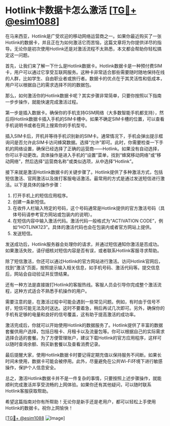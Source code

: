 # Hotlink卡数据卡怎么激活 [[TG💪+ @esim1088](https://t.me/s/esim1088)]

在马来西亚，Hotlink是广受欢迎的移动网络运营商之一。如果你最近购买了一张Hotlink的数据卡，并且正在为如何激活它而苦恼，这篇文章将为你提供详尽的指导。无论你是初次使用Hotlink还是对激活流程不太熟悉，本文都会帮助你轻松搞定这一问题。

首先，让我们来了解一下什么是Hotlink数据卡。Hotlink数据卡是一种预付费SIM卡，用户可以通过它享受互联网服务。这种卡非常适合那些需要随时随地保持在线的人群，比如学生、自由职业者或旅行者。数据卡的优点在于其灵活性和低成本，用户可以根据自己的需求选择不同的数据包。

那么，如何激活你的Hotlink数据卡呢？其实步骤非常简单，只要你按照以下指南一步步操作，就能快速完成激活过程。

第一步是插入数据卡。确保你的手机支持GSM网络（大多数智能手机都支持），然后将Hotlink数据卡插入手机的SIM卡槽中。如果不确定SIM卡槽的位置，可以查看手机说明书或者在网上搜索你的手机型号。

插入SIM卡后，开机并等待手机识别新的SIM卡。通常情况下，手机会弹出提示框询问是否允许此SIM卡访问蜂窝数据。选择“允许”即可。此时，你需要检查一下手机的网络设置，确保已经选择了正确的运营商——Hotlink。如果没有自动选择，你可以手动更改。具体操作是进入手机的“设置”菜单，找到“蜂窝移动网络”或“移动网络”，然后选择“运营商名称”或类似选项，从中选择“Hotlink”。

接下来就是激活Hotlink数据卡的关键步骤了。Hotlink提供了多种激活方式，包括短信激活、官网激活以及拨打客服电话激活。最常用的方式是通过发送短信进行激活。以下是具体的操作步骤：

1. 打开手机上的短信应用程序。
2. 创建一条新短信。
3. 在收件人栏输入特定的号码，这个号码通常是Hotlink提供的官方激活号码（具体号码请参考官方网站或包装内的说明）。
4. 在短信内容中输入激活代码。激活代码一般格式为“ACTIVATION CODE”，例如“HOTLINK123”。具体的激活代码也会在包装内或者官方网站上提供。
5. 发送短信。

发送成功后，Hotlink服务器会处理你的请求，并通过短信通知你激活是否成功。如果激活失败，请仔细核对短信内容是否有误，或者联系Hotlink客服寻求帮助。

除了短信激活，你还可以通过Hotlink的官方网站进行激活。访问Hotlink官网后，找到“激活”页面，按照提示输入相关信息，如手机号码、激活代码等。提交信息后，网站会自动验证并反馈结果。

还有一种方法是直接拨打Hotlink的客服热线。客服人员会引导你完成整个激活流程，这种方式适合不熟悉手机操作的用户。

需要注意的是，在激活过程中可能会遇到一些常见问题。例如，有时由于信号不好，短信可能无法及时送达。这时不要着急，稍后再试几次即可。另外，确保你的手机有足够的电量和良好的信号覆盖，这有助于提高激活的成功率。

激活完成后，你就可以开始使用Hotlink的数据服务了。Hotlink提供了丰富的数据套餐供用户选择，包括日租卡、月租卡以及流量包等。你可以根据自己的实际需求选择合适的套餐。为了方便管理账户，建议下载Hotlink的官方应用程序，这样可以随时查询余额、购买新套餐以及查看消费记录。

最后提醒大家，使用Hotlink数据卡时要记得定期充值以保持服务不间断。如果长时间未使用，数据卡可能会被停用。此外，尽量避免在公共Wi-Fi环境下进行敏感操作，保护个人信息安全。

总之，激活Hotlink数据卡并不是一件复杂的事情，只要按照上述步骤操作，就能顺利完成激活并享受流畅的上网体验。如果你还有其他疑问，可以随时联系Hotlink客服获取帮助。

希望这篇指南对你有所帮助！无论你是新手还是老用户，都可以轻松上手使用Hotlink的数据卡。祝你上网愉快！

[[TG💪+ @esim1088](https://t.me/s/esim1088) ![Image](https://i.postimg.cc/4NQfJmqS/Snipaste-2025-05-13-00-14-12.png)]